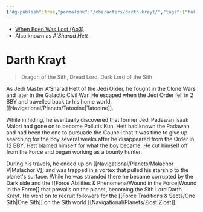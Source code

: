 ```yaml
---
{"dg-publish":true,"permalink":"/characters/darth-krayt/","tags":["fallenjedi","sith","forcesensitive"],"noteIcon":"saber1"}
---
```


- [When Eden Was Lost (Ao3)](https://archiveofourown.org/works/19334440/chapters/45992584)
- Also known as *A'Sharad Hett*
# Darth Krayt
>Dragon of the Sith, Dread Lord, Dark Lord of the Sith

As Jedi Master A'Sharad Hett of the Jedi Order, he fought in the Clone Wars and later in the Galactic Civil War. He escaped when the Jedi Order fell in 2 BBY and travelled back to his home world, [[Navigational/Planets/Tatooine\|Tatooine]]. 

While in hiding, he eventually discovered that former Jedi Padawan Isaak Malori had gone on to become Pollutis Kun. Hett had known the Padawan and had been the one to pursuade the Council that it was time to give up searching for the boy several weeks after he disappeared from the Order in 12 BBY. Hett blamed himself for what the boy became. He cut himself off from the Force and began working as a bounty hunter. 

During his travels, he ended up on [[Navigational/Planets/Malachor V\|Malachor V]] and was trapped in a vortex that pulled his starship to the planet's surface. While he was stranded there he became corrupted by the Dark side and the [[Force Abilities & Phenomena/Wound in the Force\|Wound in the Force]] that prevails on the planet, becoming the Sith Lord Darth Krayt. He went on to recruit followers for the [[Force Traditions & Sects/One Sith\|One Sith]] on the Sith world [[Navigational/Planets/Ziost\|Ziost]].


